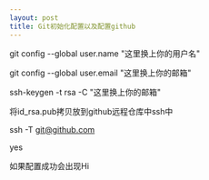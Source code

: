 ```yaml
---
layout: post
title: Git初始化配置以及配置github
---
```

<!-- more -->
git config --global user.name "这里换上你的用户名"                      

git config --global user.email "这里换上你的邮箱"                   

ssh-keygen -t rsa -C "这里换上你的邮箱"                

将id_rsa.pub拷贝放到github远程仓库中ssh中               
 
ssh -T git@github.com              

yes                 

如果配置成功会出现Hi